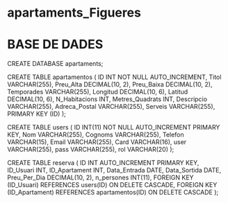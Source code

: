 # apartaments_Figueres

# BASE DE DADES

CREATE DATABASE apartaments;

CREATE TABLE apartamentos (
    	ID INT NOT NULL AUTO_INCREMENT,
    	Titol VARCHAR(255),
    	Preu_Alta DECIMAL(10, 2),
    	Preu_Baixa DECIMAL(10, 2),
    	Temporades VARCHAR(255),
    	Longitud DECIMAL(10, 6),
    	Latitud DECIMAL(10, 6),
    	N_Habitacions INT,
    	Metres_Quadrats INT,
    	Descripcio VARCHAR(255),
    	Adreca_Postal VARCHAR(255),
	    Serveis VARCHAR(255),
    	PRIMARY KEY (ID)
);

CREATE TABLE users (
    ID INT(11) NOT NULL AUTO_INCREMENT PRIMARY KEY,
    Nom VARCHAR(255),
    Cognoms VARCHAR(255),
    Telefon VARCHAR(15),
    Email VARCHAR(255),
    Card VARCHAR(16),
    user VARCHAR(255),
    pass VARCHAR(255),
    rol VARCHAR(20)
);

CREATE TABLE reserva (
    ID INT AUTO_INCREMENT PRIMARY KEY,
    ID_Usuari INT,
    ID_Apartament INT,
    Data_Entrada DATE,
    Data_Sortida DATE,
    Preu_Per_Dia DECIMAL(10, 2),
    n_persones INT(11),
    FOREIGN KEY (ID_Usuari) REFERENCES users(ID) ON DELETE CASCADE,
    FOREIGN KEY (ID_Apartament) REFERENCES apartamentos(ID) ON DELETE CASCADE
);
